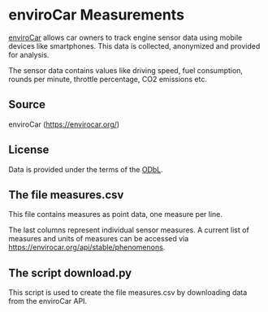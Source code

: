 enviroCar Measurements
======================

[enviroCar](https://envirocar.org/) allows car owners to track engine sensor data
using mobile devices like smartphones. This data is collected, anonymized and
provided for analysis.

The sensor data contains values like driving speed, fuel consumption, rounds per minute, 
throttle percentage, CO2 emissions etc.

## Source

enviroCar (<https://envirocar.org/>)

## License

Data is provided under the terms of the [ODbL](http://opendatacommons.org/licenses/odbl/1.0/).

## The file measures.csv

This file contains measures as point data, one measure per line.

The last columns represent individual sensor measures. A current list of measures and
units of measures can be accessed via <https://envirocar.org/api/stable/phenomenons>.

## The script download.py

This script is used to create the file measures.csv by downloading data from the enviroCar API.
